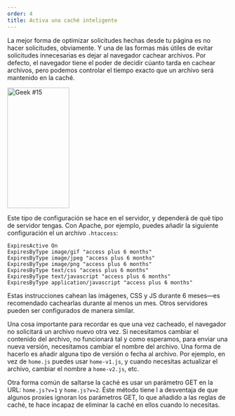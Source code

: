 ```yaml
---
order: 4
title: Activa una caché inteligente
---
```


La mejor forma de optimizar solicitudes hechas desde tu página es no hacer solicitudes, obviamente. Y una de las formas más útiles de evitar solicitudes innecesarias es dejar al navegador cachear archivos. Por defecto, el navegador tiene el poder de decidir cúanto tarda en cachear archivos, pero podemos controlar el tiempo exacto que un archivo será mantenido en la caché.

<div class="img-right">
  <img id="geek-15" class="icos-geek" src="http://browserdiet.com/img/15.png" alt="Geek #15" width="141" height="275" />
</div>

Este tipo de configuración se hace en el servidor, y dependerá de qué tipo de servidor tengas. Con Apache, por ejemplo, puedes añadir la siguiente configuración el un archivo `.htaccess`:

```
ExpiresActive On
ExpiresByType image/gif "access plus 6 months"
ExpiresByType image/jpeg "access plus 6 months"
ExpiresByType image/png "access plus 6 months"
ExpiresByType text/css "access plus 6 months"
ExpiresByType text/javascript "access plus 6 months"
ExpiresByType application/javascript "access plus 6 months"
```

Estas instrucciones cahean las imágenes, CSS y JS durante 6 meses&mdash;es recomendado cachearlas durante al menos un mes. Otros servidores pueden ser configurados de manera similar.

Una cosa importante para recordar es que una vez cacheado, el navegador no solicitará un archivo nuevo otra vez. Si necesitamos cambiar el contenido del archivo, no funcionará tal y como esperamos, para enviar una nueva versión, necesitamos cambiar el nombre del archivo. Una forma de hacerlo es añadir alguna tipo de versión o fecha al archivo. Por ejemplo, en vez de `home.js` puedes usar `home-v1.js`, y cuando necesitas actualizar el archivo, cambiar el nombre a `home-v2.js`, etc.

Otra forma común de saltarse la caché es usar un parámetro GET en la URL: `home.js?v=1` y `home.js?v=2`. Éste método tiene l a desventaja de que algunos proxies ignoran los parámetros GET, lo que añadido a las reglas de caché, te hace incapaz de eliminar la caché en ellos cuando lo necesitas.
